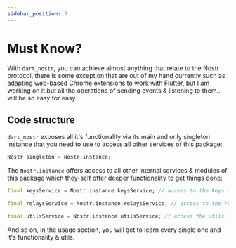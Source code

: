 ```yaml
---
sidebar_position: 3
---
```


# Must Know?

With `dart_nostr`, you can achieve almost anything that relate to the Nostr protocol, there is some exception that are out of my hand currently such as adapting web-based Chrome extensions to work with Flutter, but I am working on it.but all the operations of sending events & listening to them.. will be so easy for easy.

## Code structure

`dart_nostr` exposes all it's functionality via its main and only singleton instance that you need to use to access all other services of this package:

```dart
Nostr singleton = Nostr.instance;
```

The `Nostr.instance` offers access to all other internal services & modules of this package which they-self offer deeper functionality to get things done:

```dart
final keysService = Nostr.instance.keysService; // access to the keys service, which will provide methods to handle user key pairs, private keys, public keys, etc.

final relaysService = Nostr.instance.relaysService; // access to the relays service, which will provide methods to interact with your own relays such as sending events, listening to events, etc.

final utilsService = Nostr.instance.utilsService; // access the utils service, which provides many handy utils that you will need to use in your app, such as encoding, getting random hex strings to use with requests, etc.
```

And so on, in the usage section, you will get to learn every single one and it's functionality & utils.
